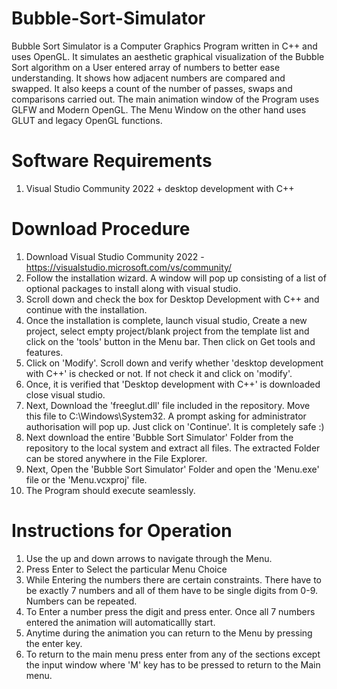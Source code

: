 # Bubble-Sort-Simulator
Bubble Sort Simulator is a Computer Graphics Program written in C++ and uses OpenGL. It simulates an aesthetic graphical visualization of the Bubble Sort algorithm on a User entered array of numbers to better ease understanding. It shows how adjacent numbers are compared and swapped. It also keeps a count of the number of passes, swaps and comparisons carried out. The main animation window of the Program uses GLFW and Modern OpenGL. The Menu Window on the other hand uses GLUT and legacy OpenGL functions.

# Software Requirements
1) Visual Studio Community 2022 + desktop development with C++

# Download Procedure
1) Download Visual Studio Community 2022 - https://visualstudio.microsoft.com/vs/community/
2) Follow the installation wizard. A window will pop up consisting of a list of optional packages to install along with visual studio.
3) Scroll down and check the box for Desktop Development with C++ and continue with the installation.
4) Once the installation is complete, launch visual studio, Create a new project, select empty project/blank project from the template list and click on the 'tools' button in the Menu bar. Then click on Get tools and features.
5) Click on 'Modify'. Scroll down and verify whether 'desktop development with C++' is checked or not. If not check it and click on 'modify'.
6) Once, it is verified that 'Desktop development with C++' is downloaded close visual studio.
7) Next, Download the 'freeglut.dll' file included in the repository. Move this file to C:\Windows\System32. A prompt asking for administrator authorisation will pop up. Just click on 'Continue'. It is completely safe :)
8) Next download the entire 'Bubble Sort Simulator' Folder from the repository to the local system and extract all files. The extracted Folder can be stored anywhere in the File Explorer.
9) Next, Open the 'Bubble Sort Simulator' Folder and open the 'Menu.exe' file or the 'Menu.vcxproj' file.
10) The Program should execute seamlessly.

# Instructions for Operation
1) Use the up and down arrows to navigate through the Menu.
2) Press Enter to Select the particular Menu Choice
3) While Entering the numbers there are certain constraints. There have to be exactly 7 numbers and all of them have to be single digits from 0-9. Numbers can be repeated.
4) To Enter a number press the digit and press enter. Once all 7 numbers entered the animation will automaticallly start.
5) Anytime during the animation you can return to the Menu by pressing the enter key.
6) To return to the main menu press enter from any of the sections except the input window where 'M' key has to be pressed to return to the Main menu.
   
